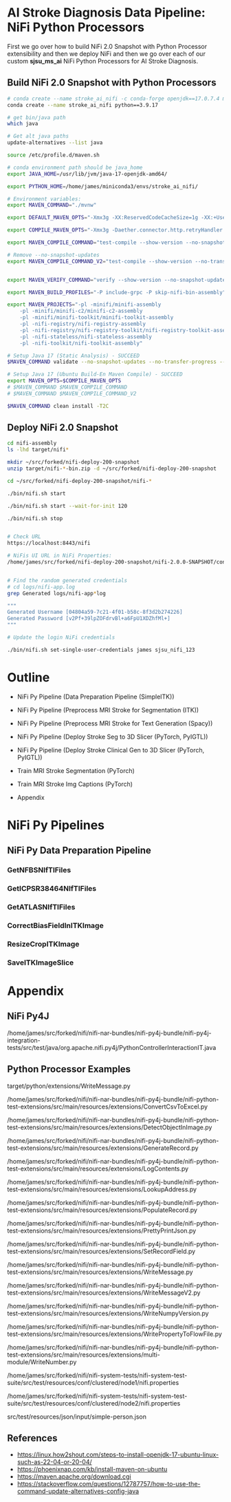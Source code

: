 # AI Stroke Diagnosis Data Pipeline: NiFi Python Processors

First we go over how to build NiFi 2.0 Snapshot with Python Processor extensibility and then we deploy NiFi and then we go over each of our custom **sjsu_ms_ai** NiFi Python Processors for AI Stroke Diagnosis.

## Build NiFi 2.0 Snapshot with Python Processors

~~~bash
# conda create --name stroke_ai_nifi -c conda-forge openjdk==17.0.7.4 maven==3.9.2 python==3.9.17
conda create --name stroke_ai_nifi python==3.9.17

# get bin/java path
which java

# Get alt java paths
update-alternatives --list java

source /etc/profile.d/maven.sh

# conda environment path should be java_home
export JAVA_HOME=/usr/lib/jvm/java-17-openjdk-amd64/

export PYTHON_HOME=/home/james/miniconda3/envs/stroke_ai_nifi/

# Environment variables:
export MAVEN_COMMAND="./mvnw"

export DEFAULT_MAVEN_OPTS="-Xmx3g -XX:ReservedCodeCacheSize=1g -XX:+UseG1GC -Dorg.slf4j.simpleLogger.defaultLogLevel=WARN -Daether.connector.http.retryHandler.count=5 -Daether.connector.http.connectionMaxTtl=30"

export COMPILE_MAVEN_OPTS="-Xmx3g -Daether.connector.http.retryHandler.count=5 -Daether.connector.http.connectionMaxTtl=30"

export MAVEN_COMPILE_COMMAND="test-compile --show-version --no-snapshot-updates --no-transfer-progress --fail-fast -pl -:minifi-c2-integration-tests -pl -:minifi-integration-tests -pl -:minifi-assembly -pl -:nifi-assembly -pl -:nifi-kafka-connector-assembly -pl -:nifi-kafka-connector-tests -pl -:nifi-toolkit-encrypt-config -pl -:nifi-toolkit-tls -pl -:nifi-toolkit-assembly -pl -:nifi-registry-assembly -pl -:nifi-registry-toolkit-assembly -pl -:nifi-runtime-manifest -pl -:nifi-runtime-manifest-test -pl -:nifi-stateless-assembly -pl -:nifi-stateless-processor-tests -pl -:nifi-stateless-system-test-suite -pl -:nifi-system-test-suite -pl -:nifi-nar-provider-assembly -pl -:nifi-py4j-integration-tests"

# Remove --no-snapshot-updates
export MAVEN_COMPILE_COMMAND_V2="test-compile --show-version --no-transfer-progress --fail-fast -pl -:minifi-c2-integration-tests -pl -:minifi-integration-tests -pl -:minifi-assembly -pl -:nifi-assembly -pl -:nifi-kafka-connector-assembly -pl -:nifi-kafka-connector-tests -pl -:nifi-toolkit-encrypt-config -pl -:nifi-toolkit-tls -pl -:nifi-toolkit-assembly -pl -:nifi-registry-assembly -pl -:nifi-registry-toolkit-assembly -pl -:nifi-runtime-manifest -pl -:nifi-runtime-manifest-test -pl -:nifi-stateless-assembly -pl -:nifi-stateless-processor-tests -pl -:nifi-stateless-system-test-suite -pl -:nifi-system-test-suite -pl -:nifi-nar-provider-assembly -pl -:nifi-py4j-integration-tests"


export MAVEN_VERIFY_COMMAND="verify --show-version --no-snapshot-updates --no-transfer-progress --fail-fast -D dir-only"

export MAVEN_BUILD_PROFILES="-P include-grpc -P skip-nifi-bin-assembly"

export MAVEN_PROJECTS="-pl -minifi/minifi-assembly
    -pl -minifi/minifi-c2/minifi-c2-assembly
    -pl -minifi/minifi-toolkit/minifi-toolkit-assembly
    -pl -nifi-registry/nifi-registry-assembly
    -pl -nifi-registry/nifi-registry-toolkit/nifi-registry-toolkit-assembly
    -pl -nifi-stateless/nifi-stateless-assembly
    -pl -nifi-toolkit/nifi-toolkit-assembly"

# Setup Java 17 (Static Analysis) - SUCCEED
$MAVEN_COMMAND validate --no-snapshot-updates --no-transfer-progress --fail-fast -P contrib-check -P include-grpc

# Setup Java 17 (Ubuntu Build-En Maven Compile) - SUCCEED
export MAVEN_OPTS=$COMPILE_MAVEN_OPTS
# $MAVEN_COMMAND $MAVEN_COMPILE_COMMAND
# $MAVEN_COMMAND $MAVEN_COMPILE_COMMAND_V2

$MAVEN_COMMAND clean install -T2C
~~~



## Deploy NiFi 2.0 Snapshot

~~~bash
cd nifi-assembly
ls -lhd target/nifi*

mkdir ~/src/forked/nifi-deploy-200-snapshot
unzip target/nifi-*-bin.zip -d ~/src/forked/nifi-deploy-200-snapshot

cd ~/src/forked/nifi-deploy-200-snapshot/nifi-*

./bin/nifi.sh start

./bin/nifi.sh start --wait-for-init 120

./bin/nifi.sh stop


# Check URL
https://localhost:8443/nifi

# NiFis UI URL in NiFi Properties:
/home/james/src/forked/nifi-deploy-200-snapshot/nifi-2.0.0-SNAPSHOT/conf/nifi.properties


# Find the random generated credentials
# cd logs/nifi-app.log
grep Generated logs/nifi-app*log

"""
Generated Username [04804a59-7c21-4f01-b58c-8f3d2b274226]
Generated Password [v2Pf+39lpZOFdrvBl+a6FpU1XDZhfMl+]
"""

# Update the login NiFi credentials

./bin/nifi.sh set-single-user-credentials james sjsu_nifi_123

~~~



# Outline

- NiFi Py Pipeline (Data Preparation Pipeline (SimpleITK))
- NiFi Py Pipeline (Preprocess MRI Stroke for Segmentation (ITK))
- NiFi Py Pipeline (Preprocess MRI Stroke for Text Generation (Spacy))
- NiFi Py Pipeline (Deploy Stroke Seg to 3D Slicer (PyTorch, PyIGTL))
- NiFi Py Pipeline (Deploy Stroke Clinical Gen to 3D Slicer (PyTorch, PyIGTL))

- Train MRI Stroke Segmentation (PyTorch)
- Train MRI Stroke Img Captions (PyTorch)
- Appendix

# NiFi Py Pipelines

## NiFi Py Data Preparation Pipeline

### GetNFBSNIfTIFiles

### GetICPSR38464NIfTIFiles

### GetATLASNIfTIFiles

### CorrectBiasFieldInITKImage

### ResizeCropITKImage

### SaveITKImageSlice


# Appendix

## NiFi Py4J 

/home/james/src/forked/nifi/nifi-nar-bundles/nifi-py4j-bundle/nifi-py4j-integration-tests/src/test/java/org.apache.nifi.py4j/PythonControllerInteractionIT.java

## Python Processor Examples

target/python/extensions/WriteMessage.py



/home/james/src/forked/nifi/nifi-nar-bundles/nifi-py4j-bundle/nifi-python-test-extensions/src/main/resources/extensions/ConvertCsvToExcel.py

/home/james/src/forked/nifi/nifi-nar-bundles/nifi-py4j-bundle/nifi-python-test-extensions/src/main/resources/extensions/DetectObjectInImage.py

/home/james/src/forked/nifi/nifi-nar-bundles/nifi-py4j-bundle/nifi-python-test-extensions/src/main/resources/extensions/GenerateRecord.py

/home/james/src/forked/nifi/nifi-nar-bundles/nifi-py4j-bundle/nifi-python-test-extensions/src/main/resources/extensions/LogContents.py

/home/james/src/forked/nifi/nifi-nar-bundles/nifi-py4j-bundle/nifi-python-test-extensions/src/main/resources/extensions/LookupAddress.py

/home/james/src/forked/nifi/nifi-nar-bundles/nifi-py4j-bundle/nifi-python-test-extensions/src/main/resources/extensions/PopulateRecord.py

/home/james/src/forked/nifi/nifi-nar-bundles/nifi-py4j-bundle/nifi-python-test-extensions/src/main/resources/extensions/PrettyPrintJson.py

/home/james/src/forked/nifi/nifi-nar-bundles/nifi-py4j-bundle/nifi-python-test-extensions/src/main/resources/extensions/SetRecordField.py

/home/james/src/forked/nifi/nifi-nar-bundles/nifi-py4j-bundle/nifi-python-test-extensions/src/main/resources/extensions/WriteMessage.py

/home/james/src/forked/nifi/nifi-nar-bundles/nifi-py4j-bundle/nifi-python-test-extensions/src/main/resources/extensions/WriteMessageV2.py

/home/james/src/forked/nifi/nifi-nar-bundles/nifi-py4j-bundle/nifi-python-test-extensions/src/main/resources/extensions/WriteNumpyVersion.py

/home/james/src/forked/nifi/nifi-nar-bundles/nifi-py4j-bundle/nifi-python-test-extensions/src/main/resources/extensions/WritePropertyToFlowFile.py

/home/james/src/forked/nifi/nifi-nar-bundles/nifi-py4j-bundle/nifi-python-test-extensions/src/main/resources/extensions/multi-module/WriteNumber.py

/home/james/src/forked/nifi/nifi-system-tests/nifi-system-test-suite/src/test/resources/conf/clustered/node1/nifi.properties

/home/james/src/forked/nifi/nifi-system-tests/nifi-system-test-suite/src/test/resources/conf/clustered/node2/nifi.properties




src/test/resources/json/input/simple-person.json

## References

- https://linux.how2shout.com/steps-to-install-openjdk-17-ubuntu-linux-such-as-22-04-or-20-04/
- https://phoenixnap.com/kb/install-maven-on-ubuntu
- https://maven.apache.org/download.cgi
- https://stackoverflow.com/questions/12787757/how-to-use-the-command-update-alternatives-config-java
